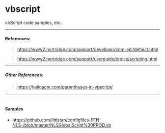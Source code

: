 # vbscript
vbScript code samples, etc..


---

#### References: 

> https://www2.nortridge.com/support/developer/com-api/default.html 

> https://www2.nortridge.com/support/userguide/topics/scripting.html


---

##### Other References: 

> https://helloacm.com/parentheses-in-vbscript/


---

#

#### Samples

* https://github.com/littlstan/configfiles-FFN-NLS-/blob/master/NLSGlobalScript%20PROD.vb
